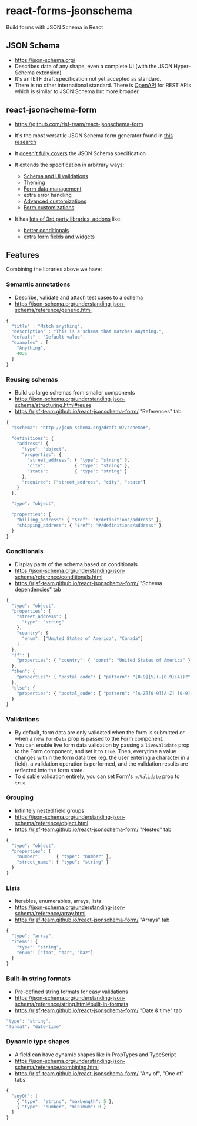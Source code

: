 # react-forms-jsonschema

Build forms with JSON Schema in React

## JSON Schema

- https://json-schema.org/
- Describes data of any shape, even a complete UI (with the JSON Hyper-Schema extension)
- It's an IETF draft specification not yet accepted as standard.
- There is no other international standard. There is [OpenAPI](https://www.openapis.org/) for REST APIs which is similar to JSON Schema but more broader.

## react-jsonschema-form

- https://github.com/rjsf-team/react-jsonschema-form
- It's the most versatile JSON Schema form generator found in [this research](https://github.com/metamn/react-forms)
- It [doesn't fully covers](https://react-jsonschema-form.readthedocs.io/en/latest/#json-schema-supporting-status) the JSON Schema specification
- It extends the specification in arbitrary ways:

  - [Schema and UI validations](https://react-jsonschema-form.readthedocs.io/en/latest/validation/)
  - [Theming](https://react-jsonschema-form.readthedocs.io/en/latest/form-customization/#the-uischema-object)
  - [Form data management](https://react-jsonschema-form.readthedocs.io/en/latest/#handling-of-schema-defaults)
  - extra error handling
  - [Advanced customizations ](https://react-jsonschema-form.readthedocs.io/en/latest/#handling-of-schema-defaults)
  - [Form customizations](https://react-jsonschema-form.readthedocs.io/en/latest/form-customization/)

- It has [lots of 3rd party libraries, addons](https://github.com/search?q=react+form+jsonschema&type=Repositories)
  like:

  - [better conditionals](https://github.com/RxNT/react-jsonschema-form-conditionals)
  - [extra form fields and widgets](https://github.com/RxNT/react-jsonschema-form-extras)

## Features

Combining the libraries above we have:

### Semantic annotations

- Describe, validate and attach test cases to a schema
- https://json-schema.org/understanding-json-schema/reference/generic.html

```js
{
  "title" : "Match anything",
  "description" : "This is a schema that matches anything.",
  "default" : "Default value",
  "examples" : [
    "Anything",
    4035
  ]
}
```

### Reusing schemas

- Build up large schemas from smaller components
- https://json-schema.org/understanding-json-schema/structuring.html#reuse
- https://rjsf-team.github.io/react-jsonschema-form/ "References" tab

```js
{
  "$schema": "http://json-schema.org/draft-07/schema#",

  "definitions": {
    "address": {
      "type": "object",
      "properties": {
        "street_address": { "type": "string" },
        "city":           { "type": "string" },
        "state":          { "type": "string" }
      },
      "required": ["street_address", "city", "state"]
    }
  },

  "type": "object",

  "properties": {
    "billing_address": { "$ref": "#/definitions/address" },
    "shipping_address": { "$ref": "#/definitions/address" }
  }
}
```

### Conditionals

- Display parts of the schema based on conditionals
- https://json-schema.org/understanding-json-schema/reference/conditionals.html
- https://rjsf-team.github.io/react-jsonschema-form/ "Schema dependencies" tab

```js
{
  "type": "object",
  "properties": {
    "street_address": {
      "type": "string"
    },
    "country": {
      "enum": ["United States of America", "Canada"]
    }
  },
  "if": {
    "properties": { "country": { "const": "United States of America" } }
  },
  "then": {
    "properties": { "postal_code": { "pattern": "[0-9]{5}(-[0-9]{4})?" } }
  },
  "else": {
    "properties": { "postal_code": { "pattern": "[A-Z][0-9][A-Z] [0-9][A-Z][0-9]" } }
  }
}
```

### Validations

- By default, form data are only validated when the form is submitted or when a new `formData` prop is passed to the Form component.
- You can enable live form data validation by passing a `liveValidate` prop to the Form component, and set it to `true`. Then, everytime a value changes within the form data tree (eg. the user entering a character in a field), a validation operation is performed, and the validation results are reflected into the form state.
- To disable validation entirely, you can set Form's `noValidate` prop to `true`.

### Grouping

- Infinitely nested field groups
- https://json-schema.org/understanding-json-schema/reference/object.html
- https://rjsf-team.github.io/react-jsonschema-form/ "Nested" tab

```js
{
  "type": "object",
  "properties": {
    "number":      { "type": "number" },
    "street_name": { "type": "string" }
  }
}
```

### Lists

- Iterables, enumerables, arrays, lists
- https://json-schema.org/understanding-json-schema/reference/array.html
- https://rjsf-team.github.io/react-jsonschema-form/ "Arrays" tab

```js
{
  "type": "array",
  "items": {
    "type": "string",
	"enum": ["foo", "bar", "baz"]
  }
}
```

### Built-in string formats

- Pre-defined string formats for easy validations
- https://json-schema.org/understanding-json-schema/reference/string.html#built-in-formats
- https://rjsf-team.github.io/react-jsonschema-form/ "Date & time" tab

```js
"type": "string",
"format": "date-time"
```

### Dynamic type shapes

- A field can have dynamic shapes like in PropTypes and TypeScript
- https://json-schema.org/understanding-json-schema/reference/combining.html
- https://rjsf-team.github.io/react-jsonschema-form/ "Any of", "One of" tabs

```js
{
  "anyOf": [
    { "type": "string", "maxLength": 5 },
    { "type": "number", "minimum": 0 }
  ]
}
```
